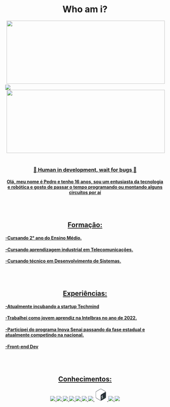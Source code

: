 <h1 align="center">Who am i?</h1>


<div align="right">
<a href="https://github.com/nonameeee6666">
<img height="200em" width="500em" src="https://github-readme-stats.vercel.app/api/top-langs/?username=nonameeee6666&layout=compact&langs_count=7&theme=aura"/>
<img align="left" src="Imagens/lolizin(3).png"> 
<img height="200em" width="500em" src="https://github-readme-stats.vercel.app/api?username=nonameeee6666&show_icons=true&theme=aura&include_all_commits=true&count_private=true"/>
</div>

            
<br>
<h3 align="center">🚧 Human in development, wait for bugs 🚧</h2>
<h4 align="center"> Olá, meu nome é Pedro e tenho 16 anos, sou um entusiasta da tecnologia e robótica e gosto de passar o tempo programando ou montando alguns circuitos por aí </h4> 
<br>
<br>
<!--
<div align="center">
centraliza tudo
-->

<h2 align="center" > Formação: </h2>
<h4>  -Cursando 2° ano do Ensino Médio. </h4> 
<h4>  -Cursando aprendizagem industrial em Telecomunicações. </h4> 
<h4>  -Cursando técnico em Desenvolvimento de Sistemas. </h4> 
<br>
<br>

<h2 align="center"> Experiências: </h2>
<h4>  -Atualmente incubando a startup Techmind </h4> 
<h4>  -Trabalhei como jovem aprendiz na Intelbras no ano de 2022. </h4> 
<h4>  -Participei do programa Inova Senai passando da fase estadual e atualmente competindo na nacional. </h4> 
<h4>  -Front-end Dev </h4> 
<br>
<br>

<h2 align="center"> Conhecimentos: </h2>
<div align="center">
<a href="https://www.adobe.com/products/premiere.html" target="_blank">
            <!--<img src="https://cdn.jsdelivr.net/gh/devicons/devicon/icons/premierepro/premierepro-original.svg" style="width: 40px"/>
          </a>-->
          <a href="https://www.adobe.com/br/products/photoshop.html" target="_blank">
            <img src="https://cdn.jsdelivr.net/gh/devicons/devicon/icons/photoshop/photoshop-plain.svg" style="width: 40px"/>
          </a>
                    <a href="https://developer.mozilla.org/en-US/docs/Web/HTML" target="_blank">
            <img src="https://cdn.jsdelivr.net/gh/devicons/devicon/icons/html5/html5-plain.svg" style="width: 40px"/>
          </a>
          <a href="https://developer.mozilla.org/en-US/docs/Web/CSS" target="_blank">
            <img src="https://cdn.jsdelivr.net/gh/devicons/devicon/icons/css3/css3-plain.svg" style="width: 40px"/>
          </a>
          <a href="https://java.com/" target="_blank">
            <img src="https://cdn.jsdelivr.net/gh/devicons/devicon/icons/java/java-original.svg" style="width: 40px"/>
          </a>
                                        <a href="https://www.w3schools.com/cpp/cpp_intro.asp" target="_blank" align="center">
            <img src="https://cdn.jsdelivr.net/gh/devicons/devicon/icons/cplusplus/cplusplus-plain.svg" style="width: 40px"/>
          </a>
                              <a href="https://www.python.org/" target="_blank">
            <img src="https://cdn.jsdelivr.net/gh/devicons/devicon/icons/python/python-original.svg" style="width: 40px"/>
          </a>
          <a href="https://www.javascript.com/" target="_blank">
            <img src="https://cdn.jsdelivr.net/gh/devicons/devicon/icons/javascript/javascript-plain.svg" style="width: 40px"/>
          </a>
                                        <a href="https://pt.wikipedia.org/wiki/Bash" target="_blank" align="center">
            <img src="https://raw.githubusercontent.com/devicons/devicon/1119b9f84c0290e0f0b38982099a2bd027a48bf1/icons/bash/bash-original.svg" style="width: 40px"/>
          </a>
                                                          <!--  <a href="https://www.lua.org/" target="_blank">
            <img src="https://cdn.jsdelivr.net/gh/devicons/devicon/icons/lua/lua-original-wordmark.svg" style="width: 40px"/>
          </a>-->
          <a href="https://www.arduino.cc/" target="_blank">
            <img src="https://cdn.jsdelivr.net/gh/devicons/devicon/icons/arduino/arduino-original.svg" style="width: 40px"/>
          </a>
                    <a href="https://www.raspberrypi.org/" target="_blank">
            <img src="https://cdn.jsdelivr.net/gh/devicons/devicon/icons/raspberrypi/raspberrypi-original.svg" style="width: 40px"/>
          </a>
                          <!--    <a href="https://www.blender.org/" target="_blank">
            <img src="https://cdn.jsdelivr.net/gh/devicons/devicon/icons/blender/blender-original.svg" style="width: 40px"/>
          </a>-->
                                   <!--               <a href="https://twotrees3d.com/" target="_blank" align="center">
            <img src="https://twotrees3d.com/wp-content/uploads/2021/05/two-trees-white-300x165.png" style="width: 40px"/>
          </a>-->
                                       <!--   <a href="https://www.linux.org/" target="_blank">
            <img src="https://cdn.jsdelivr.net/gh/devicons/devicon/icons/linux/linux-original.svg" style="width: 40px"/>
          </a>-->
          </div>
          
  <br>
    <br>
    <br>
